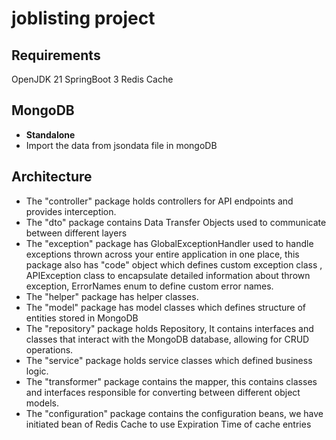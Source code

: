 # joblisting project

## Requirements
OpenJDK 21
SpringBoot 3
Redis Cache


## MongoDB
* **Standalone**
* Import the data from jsondata file in mongoDB

## Architecture
- The "controller" package holds controllers for API endpoints and provides interception.
- The "dto" package contains Data Transfer Objects used to communicate between different layers
- The "exception" package  has GlobalExceptionHandler used to handle exceptions thrown across your entire application in one place, this package also has "code" object which defines custom exception class , APIException class to encapsulate detailed information about thrown exception, ErrorNames enum to define custom error names.
- The "helper" package has helper classes.
- The "model" package has model classes which defines structure of entities stored in MongoDB
- The "repository" package holds Repository, It contains interfaces and classes that interact with the MongoDB database, allowing for CRUD operations.
- The "service" package holds service classes which defined business logic.
- The "transformer" package contains the mapper, this contains classes and interfaces responsible for converting between different object models.
- The "configuration" package contains the configuration beans, we have initiated bean of Redis Cache to use Expiration Time of cache entries
